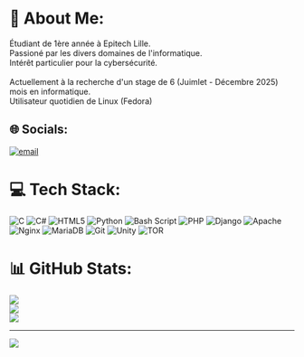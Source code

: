 # 💫 About Me:
Étudiant de 1ère année à Epitech Lille.<br>Passioné par les divers domaines de l'informatique.<br>Intérêt particulier pour la cybersécurité.<br><br>Actuellement à la recherche d'un stage de 6 (Juimlet - Décembre 2025) mois en informatique.<br>Utilisateur quotidien de Linux (Fedora)<br>


## 🌐 Socials:
[![email](https://img.shields.io/badge/Email-D14836?logo=gmail&logoColor=white)](mailto:leandre.fouret@proton.me) 

# 💻 Tech Stack:
![C](https://img.shields.io/badge/c-%2300599C.svg?style=for-the-badge&logo=c&logoColor=white) ![C#](https://img.shields.io/badge/c%23-%23239120.svg?style=for-the-badge&logo=csharp&logoColor=white) ![HTML5](https://img.shields.io/badge/html5-%23E34F26.svg?style=for-the-badge&logo=html5&logoColor=white) ![Python](https://img.shields.io/badge/python-3670A0?style=for-the-badge&logo=python&logoColor=ffdd54) ![Bash Script](https://img.shields.io/badge/bash_script-%23121011.svg?style=for-the-badge&logo=gnu-bash&logoColor=white) ![PHP](https://img.shields.io/badge/php-%23777BB4.svg?style=for-the-badge&logo=php&logoColor=white) ![Django](https://img.shields.io/badge/django-%23092E20.svg?style=for-the-badge&logo=django&logoColor=white) ![Apache](https://img.shields.io/badge/apache-%23D42029.svg?style=for-the-badge&logo=apache&logoColor=white) ![Nginx](https://img.shields.io/badge/nginx-%23009639.svg?style=for-the-badge&logo=nginx&logoColor=white) ![MariaDB](https://img.shields.io/badge/MariaDB-003545?style=for-the-badge&logo=mariadb&logoColor=white) ![Git](https://img.shields.io/badge/git-%23F05033.svg?style=for-the-badge&logo=git&logoColor=white) ![Unity](https://img.shields.io/badge/unity-%23000000.svg?style=for-the-badge&logo=unity&logoColor=white) ![TOR](https://img.shields.io/badge/tor-%237E4798.svg?style=for-the-badge&logo=tor-project&logoColor=white)
# 📊 GitHub Stats:
![](https://github-readme-stats.vercel.app/api?username=Leandre-Fouret&theme=dark&hide_border=false&include_all_commits=false&count_private=false)<br/>
![](https://github-readme-streak-stats.herokuapp.com/?user=Leandre-Fouret&theme=dark&hide_border=false)<br/>
![](https://github-readme-stats.vercel.app/api/top-langs/?username=Leandre-Fouret&theme=dark&hide_border=false&include_all_commits=false&count_private=false&layout=compact)

---
[![](https://visitcount.itsvg.in/api?id=Leandre-Fouret&icon=0&color=0)](https://visitcount.itsvg.in)

<!-- Proudly created with GPRM ( https://gprm.itsvg.in ) -->
